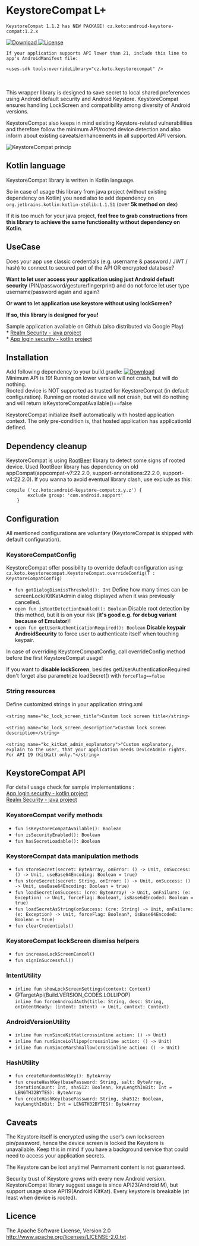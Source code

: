 # KeystoreCompat L+

```
KeystoreCompat 1.1.2 has NEW PACKAGE! cz.koto:android-keystore-compat:1.2.x
```

[ ![Download](https://api.bintray.com/packages/kotomisak/cz.koto/android-keystore-compat/images/download.svg) ](https://bintray.com/kotomisak/cz.koto/android-keystore-compat-elplus/_latestVersion)
[![License](https://img.shields.io/badge/License-Apache%202.0-blue.svg)](https://opensource.org/licenses/Apache-2.0)


```
If your application supports API lower than 21, include this line to app's AndroidManifest file:
  
<uses-sdk tools:overrideLibrary="cz.koto.keystorecompat" />

```

<br/><br/>
This wrapper library is designed to save secret
to local shared preferences using Android default security and Android Keystore.
KeystoreCompat ensures handling LockScreen and compatibility among diversity of Android versions.

KeystoreCompat also keeps in mind existing Keystore-related vulnerabilities
and therefore follow the minimum API/rooted device detection and also inform about existing caveats/enhancements in all supported API version.

![KeystoreCompat princip](./extras/diagram/KeystoreCompat.png "KeystoreCompat princip")

## Kotlin language ##
KeystoreCompat library is written in Kotlin language.

So in case of usage this library from java project (without existing dependency on Kotlin) you need also
to add dependency on `org.jetbrains.kotlin:kotlin-stdlib:1.1.51` (over **5k method on dex**)

If it is too much for your java project, **feel free to grab constructions from this library to achieve the same functionality without dependency on Kotlin**.

## UseCase ##

Does your app use classic credentials (e.g. username & password / JWT / hash) to connect to secured part of the API OR encrypted database?


**Want to let user access your application using just Android default security**
(PIN/password/gesture/fingerprint) and do not force let user type username/password again and again?

**Or want to let application use keystore without using lockScreen?**
  
**If so, this library is designed for you!**

Sample application available on Github (also distributed via Google Play)
<br/> * [Realm Security - java project](https://github.com/kotomisak/db-showcase-android)
<br/> * [App login security - kotlin project](https://github.com/kotomisak/security-showcase-android)


## Installation ##

Add following dependency to your build.gradle: [ ![Download](https://api.bintray.com/packages/kotomisak/cz.koto/android-keystore-compat/images/download.svg) ](https://bintray.com/kotomisak/cz.koto/android-keystore-compat/_latestVersion)
<br/>
Minimum API is 19!
Running on lower version will not crash, but will do nothing.
<br/>
Rooted device is NOT supported as trusted for KeystoreCompat (in default configuration).
Running on rooted device will not crash, but will do nothing and will return isKeystoreCompatAvailable()==false

KeystoreCompat initialize itself automatically with hosted application context.
The only pre-condition is, that hosted application has applicationId defined.

## Dependency cleanup ##
KeystoreCompat is using [RootBeer](https://github.com/scottyab/rootbeer) library to detect some signs of rooted device.
Used RootBeer library has dependency on old appCompat(appcompat-v7:22.2.0, support-annotations:22.2.0, support-v4:22.2.0).
If you wanna to avoid eventual library clash, use exclude as this:

```
compile ('cz.koto:android-keystore-compat:x.y.z') {
		exclude group: 'com.android.support'
	}
```

## Configuration ##
All mentioned configurations are voluntary (KeystoreCompat is shipped with default configuration).

### KeystoreCompatConfig ###
KeystoreCompat offer possibility to override default configuration using:
`cz.koto.keystorecompat.KeystoreCompat.overrideConfig(T : KeystoreCompatConfig)`

- `fun getDialogDismissThreshold(): Int` Define how many times can be screenLock/KitKatAdmin dialog displayed when it was previously cancelled.
- `open fun isRootDetectionEnabled(): Boolean` Disable root detection by this method, but it is on your risk (**it's good e.g. for debug variant because of Emulator**)!
- `open fun getUserAuthenticationRequired(): Boolean` **Disable keypair AndroidSecurity** to force user to authenticate itself when touching keypair.

In case of overriding KeystoreCompatConfig, call overrideConfig method before the first KeystoreCompat usage!

If you want to **disable lockScreen**, besides getUserAuthenticationRequired don't forget also parametrize loadSecret() with `forceFlag==false`

### String resources ###
Define customized strings in your application string.xml
<br/><br/>
`<string name="kc_lock_screen_title">Custom lock screen title</string>`
<br/><br/>
`<string name="kc_lock_screen_description">Custom lock screen description</string>`
<br/><br/>
`<string name="kc_kitkat_admin_explanatory">"Custom explanatory, explain to the user, that your application needs DeviceAdmin rights. For API 19 (KitKat) only."</string>`

## KeystoreCompat API

For detail usage check for sample implementations :<br/>
 [App login security - kotlin project](https://github.com/kotomisak/security-showcase-android) <br/>
 [Realm Security - java project](https://github.com/kotomisak/db-showcase-android) <br/>

### KeystoreCompat verify methods ###
- `fun isKeystoreCompatAvailable(): Boolean`
- `fun isSecurityEnabled(): Boolean`
- `fun hasSecretLoadable(): Boolean`

### KeystoreCompat data manipulation methods ###
- `fun storeSecret(secret: ByteArray, onError: () -> Unit, onSuccess: () -> Unit, useBase64Encoding: Boolean = true)`
- `fun storeSecret(secret: String, onError: () -> Unit, onSuccess: () -> Unit, useBase64Encoding: Boolean = true)`
- `fun loadSecret(onSuccess: (cre: ByteArray) -> Unit, onFailure: (e: Exception) -> Unit, forceFlag: Boolean?, isBase64Encoded: Boolean = true)`
- `fun loadSecretAsString(onSuccess: (cre: String) -> Unit, onFailure: (e: Exception) -> Unit, forceFlag: Boolean?, isBase64Encoded: Boolean = true)`
- `fun clearCredentials()`

### KeystoreCompat lockScreen dismiss helpers ###
- `fun increaseLockScreenCancel()`
- `fun signInSuccessful() `

### IntentUtility ###
- `inline fun showLockScreenSettings(context: Context)`
- @TargetApi(Build.VERSION_CODES.LOLLIPOP) <br/>
`inline fun forceAndroidAuth(title: String, desc: String, onIntentReady: (intent: Intent) -> Unit, context: Context)`

### AndroidVersionUtility ###
- `inline fun runSinceKitKat(crossinline action: () -> Unit)`
- `inline fun runSinceLollipop(crossinline action: () -> Unit)`
- `inline fun runSinceMarshmallow(crossinline action: () -> Unit)`

### HashUtility ###
- `fun createRandomHashKey(): ByteArray`
- `fun createHashKey(basePassword: String, salt: ByteArray, iterationCount: Int, sha512: Boolean, keyLengthInBit: Int = LENGTH32BYTES): ByteArray`
- `fun createHashKey(basePassword: String, sha512: Boolean, keyLengthInBit: Int = LENGTH32BYTES): ByteArray`

## Caveats ##

The Keystore itself is encrypted using the user’s own lockscreen pin/password,
hence the device screen is locked the Keystore is unavailable.
Keep this in mind if you have a background service that could need to access your application secrets.

The Keystore can be lost anytime! Permament content is not guaranteed.

Security trust of Keystore grows with every new Android version.
KeystoreCompat library suggest usage is since API23(Android M), but support usage since API19(Android KitKat).
Every keystore is breakable (at least when device is rooted).

## Licence ##
The Apache Software License, Version 2.0
http://www.apache.org/licenses/LICENSE-2.0.txt

